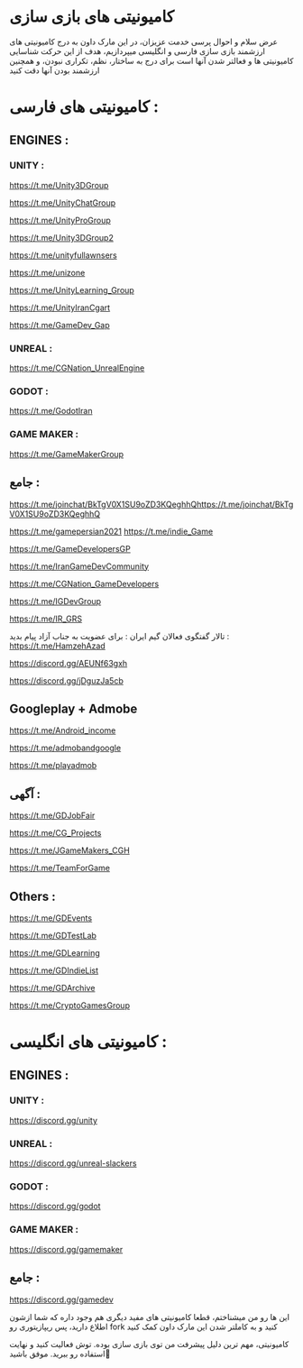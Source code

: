 # کامیونیتی های بازی سازی
عرض سلام و احوال پرسی خدمت عزیزان، در این مارک داون به درج کامیونیتی های ارزشمند بازی سازی فارسی و انگلیسی میپردازیم، هدف از این حرکت شناسایی کامیونیتی ها و فعالتر شدن آنها است
برای درج به ساختار، نظم، تکراری نبودن، و همچنین ارزشمند بودن آنها دقت کنید

# کامیونیتی های فارسی :

## ENGINES :

### UNITY :
https://t.me/Unity3DGroup

https://t.me/UnityChatGroup

https://t.me/UnityProGroup

https://t.me/Unity3DGroup2

https://t.me/unityfullawnsers

https://t.me/unizone

https://t.me/UnityLearning_Group

https://t.me/UnityIranCgart

https://t.me/GameDev_Gap

### UNREAL :
https://t.me/CGNation_UnrealEngine

### GODOT :
https://t.me/GodotIran

### GAME MAKER :
https://t.me/GameMakerGroup

## جامع :
https://t.me/joinchat/BkTgV0X1SU9oZD3KQeghhQhttps://t.me/joinchat/BkTgV0X1SU9oZD3KQeghhQ

https://t.me/gamepersian2021
https://t.me/indie_Game

https://t.me/GameDevelopersGP

https://t.me/IranGameDevCommunity

https://t.me/CGNation_GameDevelopers

https://t.me/IGDevGroup

https://t.me/IR_GRS

تالار گفتگوی فعالان گیم ایران : برای عضویت به جناب آزاد پیام بدید : https://t.me/HamzehAzad

https://discord.gg/AEUNf63gxh

https://discord.gg/jDguzJa5cb

## Googleplay + Admobe
https://t.me/Android_income

https://t.me/admobandgoogle

https://t.me/playadmob

## آگهی :
https://t.me/GDJobFair

https://t.me/CG_Projects

https://t.me/JGameMakers_CGH

https://t.me/TeamForGame

## Others :
https://t.me/GDEvents

https://t.me/GDTestLab

https://t.me/GDLearning

https://t.me/GDIndieList

https://t.me/GDArchive

https://t.me/CryptoGamesGroup

# کامیونیتی های انگلیسی :

 ## ENGINES :

### UNITY :
https://discord.gg/unity

### UNREAL :
https://discord.gg/unreal-slackers

### GODOT :
https://discord.gg/godot

### GAME MAKER :
https://discord.gg/gamemaker

## جامع :
https://discord.gg/gamedev


این ها رو من میشناختم، قطعا کامیونیتی های مفید دیگری هم وجود داره که شما ازشون اطلاع دارید، پس ریپازیتوری رو fork کنید و به کاملتر شدن این مارک داون کمک کنید

کامیونیتی، مهم ترین دلیل پیشرفت من توی بازی سازی بوده. توش فعالیت کنید و نهایت استفاده رو ببرید. موفق باشید🤍
